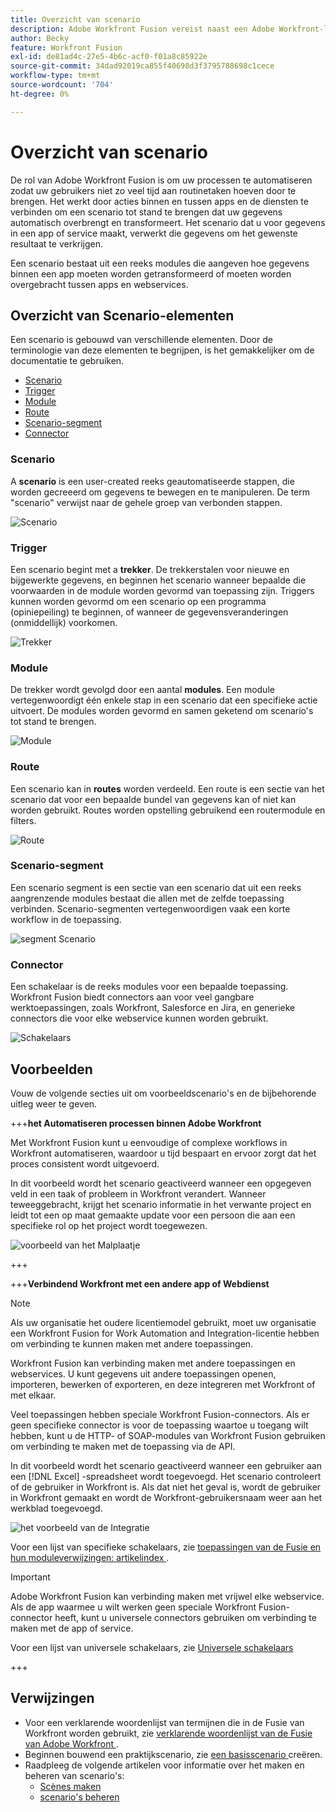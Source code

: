 ```yaml
---
title: Overzicht van scenario
description: Adobe Workfront Fusion vereist naast een Adobe Workfront-licentie een Adobe Workfront Fusion-licentie.
author: Becky
feature: Workfront Fusion
exl-id: de81ad4c-27e5-4b6c-acf0-f01a8c85922e
source-git-commit: 34dad92019ca855f40698d3f3795788698c1cece
workflow-type: tm+mt
source-wordcount: '704'
ht-degree: 0%

---
```


# Overzicht van scenario

De rol van Adobe Workfront Fusion is om uw processen te automatiseren zodat uw gebruikers niet zo veel tijd aan routinetaken hoeven door te brengen. Het werkt door acties binnen en tussen apps en de diensten te verbinden om een scenario tot stand te brengen dat uw gegevens automatisch overbrengt en transformeert. Het scenario dat u voor gegevens in een app of service maakt, verwerkt die gegevens om het gewenste resultaat te verkrijgen.

Een scenario bestaat uit een reeks modules die aangeven hoe gegevens binnen een app moeten worden getransformeerd of moeten worden overgebracht tussen apps en webservices.

## Overzicht van Scenario-elementen

Een scenario is gebouwd van verschillende elementen. Door de terminologie van deze elementen te begrijpen, is het gemakkelijker om de documentatie te gebruiken.

* [Scenario](#scenario)
* [Trigger](#trigger)
* [Module](#module)
* [Route](#route)
* [Scenario-segment](#scenario-segment)
* [Connector](#connector)

### Scenario

A **scenario** is een user-created reeks geautomatiseerde stappen, die worden gecreeerd om gegevens te bewegen en te manipuleren. De term &quot;scenario&quot; verwijst naar de gehele groep van verbonden stappen.

![ Scenario ](assets/entire-scenario-scenario.png)

### Trigger

Een scenario begint met a **trekker**. De trekkerstalen voor nieuwe en bijgewerkte gegevens, en beginnen het scenario wanneer bepaalde die voorwaarden in de module worden gevormd van toepassing zijn. Triggers kunnen worden gevormd om een scenario op een programma (opiniepeiling) te beginnen, of wanneer de gegevensveranderingen (onmiddellijk) voorkomen.

![ Trekker ](assets/scenario-trigger.png)

### Module

De trekker wordt gevolgd door een aantal **modules**. Een module vertegenwoordigt één enkele stap in een scenario dat een specifieke actie uitvoert. De modules worden gevormd en samen geketend om scenario&#39;s tot stand te brengen.

![ Module ](assets/scenario-module.png)

### Route

Een scenario kan in **routes** worden verdeeld. Een route is een sectie van het scenario dat voor een bepaalde bundel van gegevens kan of niet kan worden gebruikt. Routes worden opstelling gebruikend een routermodule en filters.

![ Route ](assets/scenario-route.png)

### Scenario-segment

Een scenario segment is een sectie van een scenario dat uit een reeks aangrenzende modules bestaat die allen met de zelfde toepassing verbinden. Scenario-segmenten vertegenwoordigen vaak een korte workflow in de toepassing.

![ segment Scenario ](assets/scenario-segment.png)

### Connector

Een schakelaar is de reeks modules voor een bepaalde toepassing. Workfront Fusion biedt connectors aan voor veel gangbare werktoepassingen, zoals Workfront, Salesforce en Jira, en generieke connectors die voor elke webservice kunnen worden gebruikt.

![ Schakelaars ](assets/scenario-connectors.png)

## Voorbeelden

Vouw de volgende secties uit om voorbeeldscenario&#39;s en de bijbehorende uitleg weer te geven.

+++**het Automatiseren processen binnen Adobe Workfront**

Met Workfront Fusion kunt u eenvoudige of complexe workflows in Workfront automatiseren, waardoor u tijd bespaart en ervoor zorgt dat het proces consistent wordt uitgevoerd.

In dit voorbeeld wordt het scenario geactiveerd wanneer een opgegeven veld in een taak of probleem in Workfront verandert. Wanneer teweeggebracht, krijgt het scenario informatie in het verwante project en leidt tot een op maat gemaakte update voor een persoon die aan een specifieke rol op het project wordt toegewezen.

![ voorbeeld van het Malplaatje ](assets/fusion-template-example.png)

+++

+++**Verbindend Workfront met een andere app of Webdienst**

>[!NOTE]
>
>Als uw organisatie het oudere licentiemodel gebruikt, moet uw organisatie een Workfront Fusion for Work Automation and Integration-licentie hebben om verbinding te kunnen maken met andere toepassingen.

Workfront Fusion kan verbinding maken met andere toepassingen en webservices. U kunt gegevens uit andere toepassingen openen, importeren, bewerken of exporteren, en deze integreren met Workfront of met elkaar.

Veel toepassingen hebben speciale Workfront Fusion-connectors. Als er geen specifieke connector is voor de toepassing waartoe u toegang wilt hebben, kunt u de HTTP- of SOAP-modules van Workfront Fusion gebruiken om verbinding te maken met de toepassing via de API.

In dit voorbeeld wordt het scenario geactiveerd wanneer een gebruiker aan een [!DNL Excel] -spreadsheet wordt toegevoegd. Het scenario controleert of de gebruiker in Workfront is. Als dat niet het geval is, wordt de gebruiker in Workfront gemaakt en wordt de Workfront-gebruikersnaam weer aan het werkblad toegevoegd.

![ het voorbeeld van de Integratie ](assets/fusion-integration-example.png)

Voor een lijst van specifieke schakelaars, zie [ toepassingen van de Fusie en hun moduleverwijzingen: artikelindex ](/help/workfront-fusion/references/apps-and-modules/apps-and-modules-toc.md).


>[!IMPORTANT]
>
>Adobe Workfront Fusion kan verbinding maken met vrijwel elke webservice. Als de app waarmee u wilt werken geen speciale Workfront Fusion-connector heeft, kunt u universele connectors gebruiken om verbinding te maken met de app of service.
>
>Voor een lijst van universele schakelaars, zie [ Universele schakelaars ](/help/workfront-fusion/references/apps-and-modules/apps-and-modules-toc.md#universal-connectors)

+++

## Verwijzingen

* Voor een verklarende woordenlijst van termijnen die in de Fusie van Workfront worden gebruikt, zie [ verklarende woordenlijst van de Fusie van Adobe Workfront ](/help/workfront-fusion/get-started-with-fusion/understand-fusion/fusion-glossary.md).
* Beginnen bouwend een praktijkscenario, zie [ een basisscenario ](/help/workfront-fusion/build-practice-scenarios/create-basic-scenario.md) creëren.
* Raadpleeg de volgende artikelen voor informatie over het maken en beheren van scenario&#39;s:
   * [Scènes maken](/help/workfront-fusion/create-scenarios/create-scenarios-toc.md)
   * [scenario&#39;s beheren](/help/workfront-fusion/manage-scenarios/manage-scenarios-toc.md)

